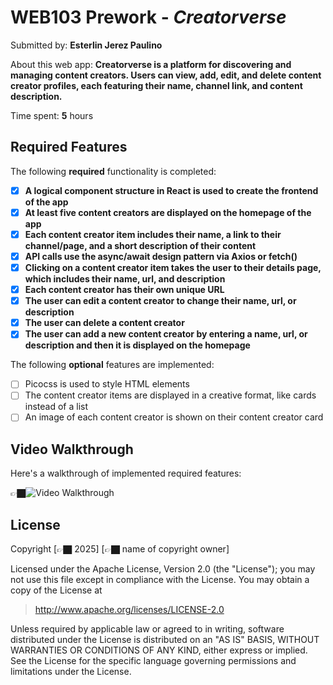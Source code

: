 # WEB103 Prework - *Creatorverse*

Submitted by: **Esterlin Jerez Paulino**

About this web app: **Creatorverse is a platform for discovering and managing content creators. Users can view, add, edit, and delete content creator profiles, each featuring their name, channel link, and content description.**

Time spent: **5** hours

## Required Features

The following **required** functionality is completed:

<!-- 👉🏿👉🏿👉🏿 Make sure to check off completed functionality below -->
- [x] **A logical component structure in React is used to create the frontend of the app**
- [x] **At least five content creators are displayed on the homepage of the app**
- [x] **Each content creator item includes their name, a link to their channel/page, and a short description of their content**
- [x] **API calls use the async/await design pattern via Axios or fetch()**
- [x] **Clicking on a content creator item takes the user to their details page, which includes their name, url, and description**
- [x] **Each content creator has their own unique URL**
- [x] **The user can edit a content creator to change their name, url, or description**
- [x] **The user can delete a content creator**
- [x] **The user can add a new content creator by entering a name, url, or description and then it is displayed on the homepage**

The following **optional** features are implemented:

- [ ] Picocss is used to style HTML elements
- [ ] The content creator items are displayed in a creative format, like cards instead of a list
- [ ] An image of each content creator is shown on their content creator card

## Video Walkthrough

Here's a walkthrough of implemented required features:

👉🏿<img src='https://private-user-images.githubusercontent.com/165116499/478262445-83c5117a-ba0c-4903-b23d-6e1f62c12e91.gif?jwt=eyJ0eXAiOiJKV1QiLCJhbGciOiJIUzI1NiJ9.eyJpc3MiOiJnaXRodWIuY29tIiwiYXVkIjoicmF3LmdpdGh1YnVzZXJjb250ZW50LmNvbSIsImtleSI6ImtleTUiLCJleHAiOjE3NTUyMTgxNzQsIm5iZiI6MTc1NTIxNzg3NCwicGF0aCI6Ii8xNjUxMTY0OTkvNDc4MjYyNDQ1LTgzYzUxMTdhLWJhMGMtNDkwMy1iMjNkLTZlMWY2MmMxMmU5MS5naWY_WC1BbXotQWxnb3JpdGhtPUFXUzQtSE1BQy1TSEEyNTYmWC1BbXotQ3JlZGVudGlhbD1BS0lBVkNPRFlMU0E1M1BRSzRaQSUyRjIwMjUwODE1JTJGdXMtZWFzdC0xJTJGczMlMkZhd3M0X3JlcXVlc3QmWC1BbXotRGF0ZT0yMDI1MDgxNVQwMDMxMTRaJlgtQW16LUV4cGlyZXM9MzAwJlgtQW16LVNpZ25hdHVyZT1mZTU5YjA5NDMwNzNmMGRjZDMxYTMxMmUyODk2OThkZmY4NzI5M2I2ZDFjN2MwZmExMjJkMTZlMGYyMTBlNzI2JlgtQW16LVNpZ25lZEhlYWRlcnM9aG9zdCJ9.AnPgznv_20IXAAc_pruk82nSQlr5aAJBJ9TTKDpYWEk' title='Video Walkthrough' width='' alt='Video Walkthrough' />


## License

Copyright [👉🏿 2025] [👉🏿 name of copyright owner]

Licensed under the Apache License, Version 2.0 (the "License"); you may not use this file except in compliance with the License. You may obtain a copy of the License at

> http://www.apache.org/licenses/LICENSE-2.0

Unless required by applicable law or agreed to in writing, software distributed under the License is distributed on an "AS IS" BASIS, WITHOUT WARRANTIES OR CONDITIONS OF ANY KIND, either express or implied. See the License for the specific language governing permissions and limitations under the License.
